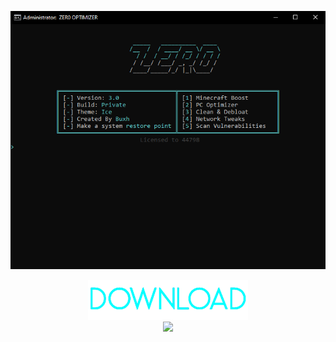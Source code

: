 <p align="center">
   <img src="https://raw.githubusercontent.com/buxh/ZER0-Batch-Optimizer/main/image/z1.png">
</p> 

<p align="center">
	<a href="https://github.com/buxh/ZER0-Batch-Optimizer/releases/download/optimizer/zer0.bat" target="_blank">
		<img src="https://raw.githubusercontent.com/buxh/ZER0-Batch-Optimizer/main/image/download-button.png">
		<br>
		<img src="https://raw.githubusercontent.com/hellzerg/optimizer/master/flags.png">
	</a>
</p> 
